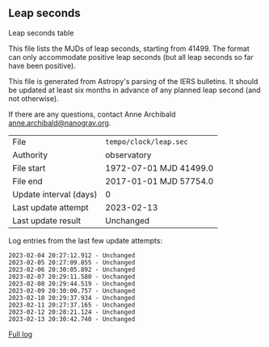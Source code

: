 
## Leap seconds

Leap seconds table

This file lists the MJDs of leap seconds, starting from 41499.
The format can only accommodate positive leap seconds (but all
leap seconds so far have been positive).

This file is generated from Astropy's parsing of the IERS
bulletins. It should be updated at least six months in advance
of any planned leap second (and not otherwise).

If there are any questions, contact Anne Archibald
<anne.archibald@nanograv.org>.

|     |     |
|:--- |:--- |
| File | `tempo/clock/leap.sec` |
| Authority | observatory |
| File start | 1972-07-01 MJD 41499.0 |
| File end | 2017-01-01 MJD 57754.0 |
| Update interval (days) | 0 |
| Last update attempt | 2023-02-13 |
| Last update result | Unchanged |

Log entries from the last few update attempts:
```
2023-02-04 20:27:12.912 - Unchanged
2023-02-05 20:27:09.855 - Unchanged
2023-02-06 20:30:05.892 - Unchanged
2023-02-07 20:29:11.580 - Unchanged
2023-02-08 20:29:44.519 - Unchanged
2023-02-09 20:30:00.757 - Unchanged
2023-02-10 20:29:37.934 - Unchanged
2023-02-11 20:27:37.165 - Unchanged
2023-02-12 20:28:21.124 - Unchanged
2023-02-13 20:30:42.740 - Unchanged
```
[Full log](https://raw.githubusercontent.com/ipta/pulsar-clock-corrections/main/log/tempo/clock/leap.sec.log)
